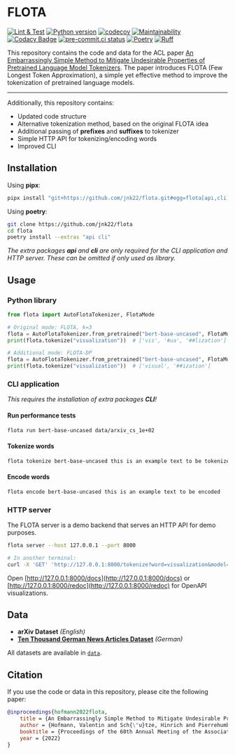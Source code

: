 # FLOTA

[![Lint & Test](https://github.com/jnk22/flota/actions/workflows/ci.yml/badge.svg)](https://github.com/jnk22/flota/actions/workflows/ci.yml)
[![Python version](https://img.shields.io/badge/python-3.10%20|%203.11%20|%203.12-blue)](./pyproject.toml)
[![codecov](https://codecov.io/github/jnk22/flota/branch/main/graph/badge.svg?token=Q5F44R4TTQ)](https://codecov.io/github/jnk22/flota)
[![Maintainability](https://api.codeclimate.com/v1/badges/b39bcc206b0667d336c3/maintainability)](https://codeclimate.com/github/jnk22/flota/maintainability)
[![Codacy Badge](https://app.codacy.com/project/badge/Grade/d5ecd4974eca494f82201976f424c2ba)](https://www.codacy.com/gh/jnk22/flota/dashboard?utm_source=github.com&utm_medium=referral&utm_content=jnk22/flota&utm_campaign=Badge_Grade)
[![pre-commit.ci status](https://results.pre-commit.ci/badge/github/jnk22/flota/main.svg)](https://results.pre-commit.ci/latest/github/jnk22/flota/main)
[![Poetry](https://img.shields.io/endpoint?url=https://python-poetry.org/badge/v0.json)](https://python-poetry.org/)
[![Ruff](https://img.shields.io/endpoint?url=https://raw.githubusercontent.com/astral-sh/ruff/main/assets/badge/v2.json)](https://github.com/astral-sh/ruff)

This repository contains the code and data for the ACL paper
[An Embarrassingly Simple Method to Mitigate Undesirable Properties of
Pretrained Language Model Tokenizers](https://aclanthology.org/2022.acl-short.43.pdf).
The paper introduces FLOTA (Few Longest Token Approximation), a simple yet
effective method to improve the tokenization of pretrained language models.

---

Additionally, this repository contains:

- Updated code structure
- Alternative tokenization method, based on the original FLOTA idea
- Additional passing of **prefixes** and **suffixes** to tokenizer
- Simple HTTP API for tokenizing/encoding words
- Improved CLI

## Installation

Using **pipx**:

```bash
pipx install "git+https://github.com/jnk22/flota.git#egg=flota[api,cli]"
```

Using **poetry**:

```bash
git clone https://github.com/jnk22/flota
cd flota
poetry install --extras "api cli"
```

_The extra packages **api** and **cli** are only required for the CLI
application and HTTP server. These can be omitted if only used as
library._

## Usage

### Python library

```python
from flota import AutoFlotaTokenizer, FlotaMode

# Original mode: FLOTA, k=3
flota = AutoFlotaTokenizer.from_pretrained("bert-base-uncased", FlotaMode.FLOTA, k=3)
print(flota.tokenize("visualization"))  # ['vis', '#ua', '##lization']

# Additional mode: FLOTA-DP
flota = AutoFlotaTokenizer.from_pretrained("bert-base-uncased", FlotaMode.FLOTA_DP)
print(flota.tokenize("visualization"))  # ['visual', '##ization']
```

### CLI application

_This requires the installation of extra packages **CLI**!_

#### Run performance tests

```bash
flota run bert-base-uncased data/arxiv_cs_1e+02
```

#### Tokenize words

```bash
flota tokenize bert-base-uncased this is an example text to be tokenized
```

#### Encode words

```bash
flota encode bert-base-uncased this is an example text to be encoded
```

### HTTP server

The FLOTA server is a demo backend that serves an HTTP API for demo purposes.

```bash
flota server --host 127.0.0.1 --port 8000

# In another terminal:
curl -X 'GET' 'http://127.0.0.1:8000/tokenize?word=visualization&model=bert-base-uncased&mode=flota'
```

Open [http://127.0.0.1:8000/docs](http://127.0.0.1:8000/docs) or
[http://127.0.0.1:8000/redoc](http://127.0.0.1:8000/redoc) for OpenAPI
visualizations.

## Data

- **arXiv Dataset** _(English)_
- **[Ten Thousand German News Articles Dataset](https://tblock.github.io/10kGNAD/)** _(German)_

All datasets are available in [`data`](./data/).

## Citation

If you use the code or data in this repository, please cite the following paper:

```bib
@inproceedings{hofmann2022flota,
    title = {An Embarrassingly Simple Method to Mitigate Undesirable Properties of Pretrained Language Model Tokenizers},
    author = {Hofmann, Valentin and Sch{\"u}tze, Hinrich and Pierrehumbert, Janet},
    booktitle = {Proceedings of the 60th Annual Meeting of the Association for Computational Linguistics},
    year = {2022}
}
```
